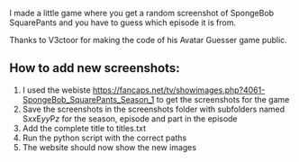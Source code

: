 I made a little game where you get a random screenshot of SpongeBob SquarePants and you have to guess which episode it is from.

Thanks to V3ctoor for making the code of his Avatar Guesser game public.

## How to add new screenshots:

1. I used the webiste https://fancaps.net/tv/showimages.php?4061-SpongeBob_SquarePants_Season_1 to get the screenshots for the game
2. Save the screenshots in the screenshots folder with subfolders named S*xx*E*yy*P*z* for the season, episode and part in the episode
3. Add the complete title to titles.txt
4. Run the python script with the correct paths
5. The website should now show the new images
